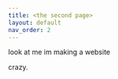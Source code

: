 ```yaml
---
title: <the second page>
layout: default
nav_order: 2
---
```

  
  look at me im making a website 
  
  crazy. 
